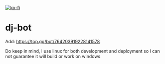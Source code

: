 [![ko-fi](https://www.ko-fi.com/img/githubbutton_sm.svg)](https://ko-fi.com/A0A02TAX0)

# dj-bot

Add: https://top.gg/bot/764203919228141578

Do keep in mind, I use linux for both development and deployment so I can not guarantee it will build or work on windows
